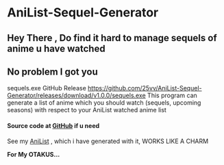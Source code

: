 # AniList-Sequel-Generator

## Hey There , Do find it hard to manage sequels of anime u have watched

## No problem I got you

sequels.exe GitHub Release https://github.com/25vv/AniList-Sequel-Generator/releases/download/v1.0.0/sequels.exe
This program can generate a list of anime which you should watch (sequels, upcoming seasons) with respect to your AniList watched anime list

#### Source code at [GitHub](https://github.com/25vv/AniList-Sequel-Generator) if u need


See my [AniList](https://anilist.co/user/LoliceGeneralAi/animelist/Planning%3A%20Sequels) , which i have generated with it, WORKS LIKE A CHARM


__For My OTAKUS...__
